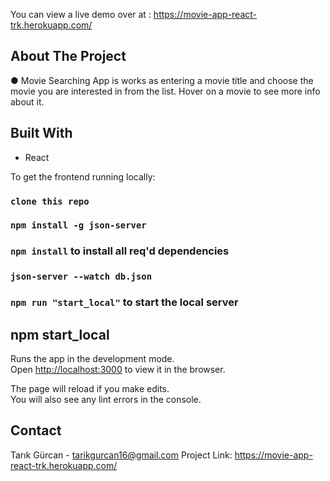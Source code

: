 You can view a live demo over at : https://movie-app-react-trk.herokuapp.com/

## About The Project

● Movie Searching App is works as entering a movie title and choose the movie you are interested in from the list. Hover on a movie to see more info about it.

## Built With

- React


To get the frontend running locally:

### `clone this repo`
### `npm install -g json-server`
### `npm install` to install all req'd dependencies
### `json-server --watch db.json`
### `npm run "start_local"` to start the local server

## npm start_local

Runs the app in the development mode.\
Open [http://localhost:3000](http://localhost:3000) to view it in the browser.

The page will reload if you make edits.\
You will also see any lint errors in the console.

## Contact

Tarık Gürcan - tarikgurcan16@gmail.com
Project Link: https://movie-app-react-trk.herokuapp.com/
